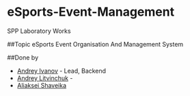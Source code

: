 # eSports-Event-Management

SPP Laboratory Works

##Topic
eSports Event Organisation And Management System

##Done by
- [Andrey Ivanov](https://github.com/andrewjohnsson) - Lead, Backend
- [Andrey Litvinchuk]() - 
- [Aliaksei Shaveika]()
